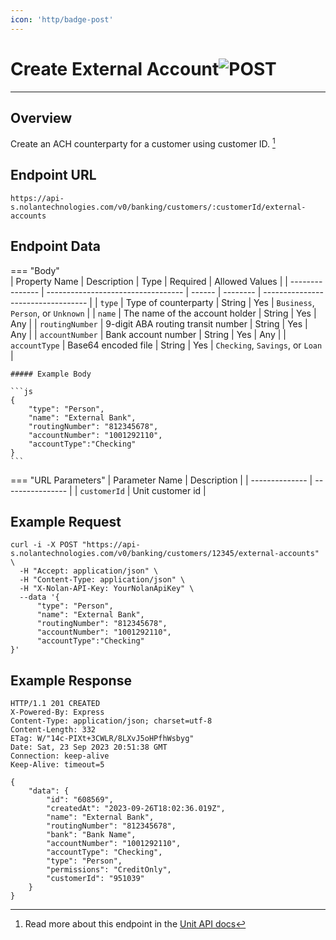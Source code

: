```yaml
---
icon: 'http/badge-post'
---
```


<h1 class=article-title>Create External Account<img class="article-title-image" src="/assets/images/badge-post.svg" alt="POST"/></h1>

---

## Overview
Create an ACH counterparty for a customer using customer ID. [^ 1]

## Endpoint URL
`https://api-s.nolantechnologies.com/v0/banking/customers/:customerId/external-accounts`

## Endpoint Data
=== "Body"    
    | Property Name   | Description                        | Type   | Required | Allowed Values                     |
    | --------------- | ---------------------------------- | ------ | -------- | ---------------------------------- |
    | `type`          | Type of counterparty               | String | Yes      | `Business`, `Person`, or `Unknown` |
    | `name`          | The name of the account holder     | String | Yes      | Any                                |
    | `routingNumber` | 9-digit ABA routing transit number | String | Yes      | Any                                |
    | `accountNumber` | Bank account number                | String | Yes      | Any                                |
    | `accountType`   | Base64 encoded file                | String | Yes      | `Checking`, `Savings`, or `Loan`   |

    ##### Example Body

    ```js
    {
        "type": "Person",
        "name": "External Bank",
        "routingNumber": "812345678",
        "accountNumber": "1001292110",
        "accountType":"Checking"
    } 
    ```
=== "URL Parameters"
    | Parameter Name | Description      |
    | -------------- | ---------------- |
    | `customerId`   | Unit customer id | 

## Example Request
```text
curl -i -X POST "https://api-s.nolantechnologies.com/v0/banking/customers/12345/external-accounts" \
  -H "Accept: application/json" \
  -H "Content-Type: application/json" \
  -H "X-Nolan-API-Key: YourNolanApiKey" \
  --data '{
      "type": "Person",
      "name": "External Bank",
      "routingNumber": "812345678",
      "accountNumber": "1001292110",
      "accountType":"Checking"
}'
```

## Example Response
```text
HTTP/1.1 201 CREATED
X-Powered-By: Express
Content-Type: application/json; charset=utf-8
Content-Length: 332
ETag: W/"14c-PIXt+3CWLR/8LXvJ5oHPfhWsbyg"
Date: Sat, 23 Sep 2023 20:51:38 GMT
Connection: keep-alive
Keep-Alive: timeout=5

{
    "data": {
        "id": "608569",
        "createdAt": "2023-09-26T18:02:36.019Z",
        "name": "External Bank",
        "routingNumber": "812345678",
        "bank": "Bank Name",
        "accountNumber": "1001292110",
        "accountType": "Checking",
        "type": "Person",
        "permissions": "CreditOnly",
        "customerId": "951039"
    }
}
```

[^ 1]: Read more about this endpoint in the <a target="_blank" rel="noopener noreferrer" href="https://docs.unit.co/payments-counterparties/#create-counterparty">Unit API docs</a>